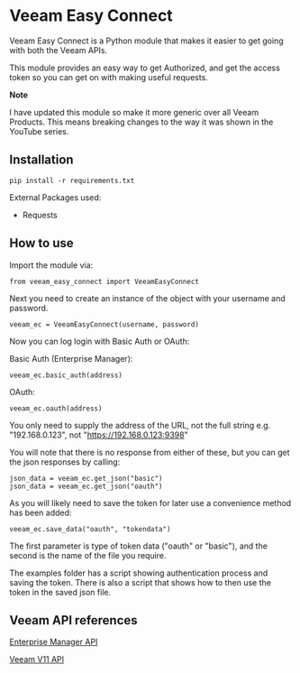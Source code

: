 # Veeam Easy Connect

Veeam Easy Connect is a Python module that makes it easier to get going with both the Veeam APIs.

This module provides an easy way to get Authorized, and get the access token so you can get on with making useful requests.

**Note**

I have updated this module so make it more generic over all Veeam Products. This means breaking changes to the way it was shown in the YouTube series.

## Installation

    pip install -r requirements.txt

External Packages used:

* Requests

## How to use

Import the module via:

    from veeam_easy_connect import VeeamEasyConnect

Next you need to create an instance of the object with your username and password.

    veeam_ec = VeeamEasyConnect(username, password)

Now you can log login with Basic Auth or OAuth:

Basic Auth (Enterprise Manager):

    veeam_ec.basic_auth(address)

OAuth:

    veeam_ec.oauth(address)

You only need to supply the address of the URL, not the full string e.g. "192.168.0.123", not "https://192.168.0.123:9398"

You will note that there is no response from either of these, but you can get the json responses by calling:

    json_data = veeam_ec.get_json("basic") 
    json_data = veeam_ec.get_json("oauth")

As you will likely need to save the token for later use a convenience method has been added:

    veeam_ec.save_data("oauth", "tokendata")

The first parameter is type of token data ("oauth" or "basic"), and the second is the name of the file you require. 

The examples folder has a script showing authentication process and saving the token. There is also a script that
shows how to then use the token in the saved json file.

## Veeam API references

[Enterprise Manager API](https://helpcenter.veeam.com/docs/backup/em_rest/overview.html?ver=110)

[Veeam V11 API](https://helpcenter.veeam.com/docs/backup/vbr_rest/reference/vbr-rest.html?ver=110)
